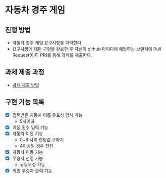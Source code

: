 # 자동차 경주 게임
## 진행 방법
* 자동차 경주 게임 요구사항을 파악한다.
* 요구사항에 대한 구현을 완료한 후 자신의 github 아이디에 해당하는 브랜치에 Pull Request(이하 PR)를 통해 과제를 제출한다.

## 과제 제출 과정
* [과제 제출 방법](https://github.com/next-step/nextstep-docs/tree/master/precourse)


## 구현 기능 목록
* [x] 입력받은 자동차 이름 유효성 검사 기능
  * 5자이하
* [x] 이동 횟수 입력 기능
* [x] 자동차 이동 기능
  * 0~9 사이 랜덤값 구하기
  * 4이상일 경우 전진
* [x] 자동차 이동 기능
* [x] 우승자 선정 기능
  * 공동우승 가능
* [x] 최종 우승자 출력 기능